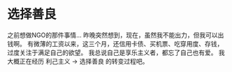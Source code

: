 # 选择善良


之前想做NGO的那件事情... 昨晚突然想到，现在，虽然我不能出力，但我可以出钱啊。
有微薄的工资以来，这三个月，还信用卡债、买机票、吃穿用度、存钱，过度关注于满足自己的欲望。
我总说自己是享乐主义者，都忘了自己也有爱。
我大概正在经历 利己主义 -> 选择善良 的转变过程吧。

